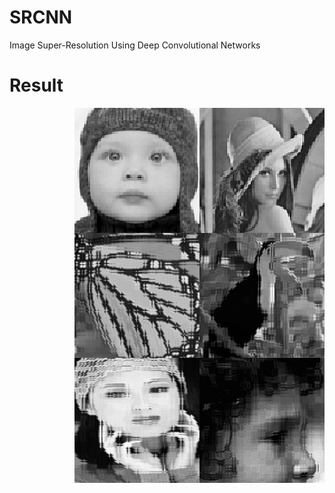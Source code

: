 # SRCNN
Image Super-Resolution Using Deep Convolutional Networks

# Result
<img src="https://github.com/ch135/SRCNN/blob/master/sample/text_image.png" width="200" height="200" alt="结果" align="right"/>
<img src="https://github.com/ch135/SRCNN/blob/master/sample/text_image0.png" width="200" height="200" alt="结果" align="right"/>
<img src="https://github.com/ch135/SRCNN/blob/master/sample/text_image1.png" width="200" height="200" alt="结果" align="right"/>
<img src="https://github.com/ch135/SRCNN/blob/master/sample/text_image2.png" width="200" height="200" alt="结果" align="right"/>
<img src="https://github.com/ch135/SRCNN/blob/master/sample/text_image3.png" width="200" height="200" alt="结果" align="right"/>
<img src="https://github.com/ch135/SRCNN/blob/master/sample/text_image4.png" width="200" height="200" alt="结果" align="right"/>
